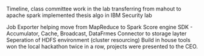 




Timeline,
class committee 
work in the lab
transferring from mahout to apache spark
implemented thesis algo in IBM Security lab



Job Exporter
helping move from MapReduce to Spark
Score engine
SDK - Accumulator, Cache, Broadcast, DataFrmes Connector to storage layter
Seperation of HDFS environment (cluster resourcing)
Build in house tools
won the local hackathon twice in a row, projects were presented to the CEO.

